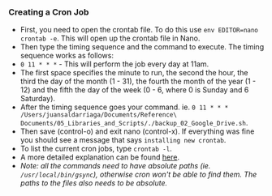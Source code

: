 ### Creating a Cron Job
* First, you need to open the crontab file. To do this use `env EDITOR=nano crontab -e`. This will open up the crontab file in Nano.
* Then type the timing sequence and the command to execute. The timing sequence works as follows:
* `0 11 * * *` - This will perform the job every day at 11am.
* The first space specifies the minute to run, the second the hour, the third the day of the month (1 - 31), the fourth the month of the year (1 - 12) and the fifth the day of the week (0 - 6, where 0 is Sunday and 6 Saturday).
* After the timing sequence goes your command. ie. `0 11 * * * /Users/juansaldarriaga/Documents/Reference\ Documents/05_Libraries_and_Scripts/./backup_02_Google_Drive.sh`.
* Then save (control-o) and exit nano (control-x). If everything was fine you should see a message that says `installing new crontab`.
* To list the current cron jobs, type `crontab -l`.
* A more detailed explanation can be found [here](http://www.maclife.com/article/columns/terminal_101_creating_cron_jobs).
* _Note: all the commands need to have absolute paths (ie. `/usr/local/bin/gsync`), otherwise cron won't be able to find them. The paths to the files also needs to be absolute._